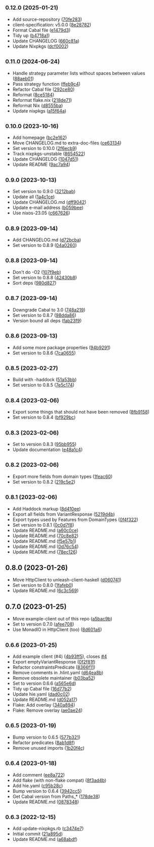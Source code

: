 ## <small>0.12.0 (2025-01-21)</small>

* Add source-repository ([70fe283](https://github.com/finn-no/unleash-client-haskell-core/commit/70fe283))
* client-specification: v5.0.0 ([8e28782](https://github.com/finn-no/unleash-client-haskell-core/commit/8e28782))
* Format Cabal file ([e1479d3](https://github.com/finn-no/unleash-client-haskell-core/commit/e1479d3))
* Tidy up ([b4718a1](https://github.com/finn-no/unleash-client-haskell-core/commit/b4718a1))
* Update CHANGELOG ([660c81a](https://github.com/finn-no/unleash-client-haskell-core/commit/660c81a))
* Update Nixpkgs ([dcf0002](https://github.com/finn-no/unleash-client-haskell-core/commit/dcf0002))



## <small>0.11.0 (2024-06-24)</small>

* Handle strategy parameter lists without spaces between values ([88aeb01](https://github.com/finn-no/unleash-client-haskell-core/commit/88aeb01))
* Pass strategy function ([ffeb9c4](https://github.com/finn-no/unleash-client-haskell-core/commit/ffeb9c4))
* Refactor Cabal file ([292ce80](https://github.com/finn-no/unleash-client-haskell-core/commit/292ce80))
* Reformat ([8ce5184](https://github.com/finn-no/unleash-client-haskell-core/commit/8ce5184))
* Reformat flake.nix ([218de71](https://github.com/finn-no/unleash-client-haskell-core/commit/218de71))
* Reformat Nix ([d8555ba](https://github.com/finn-no/unleash-client-haskell-core/commit/d8555ba))
* Update nixpkgs ([a15f64a](https://github.com/finn-no/unleash-client-haskell-core/commit/a15f64a))



## <small>0.10.0 (2023-10-16)</small>

* Add homepage ([bc2e162](https://github.com/finn-no/unleash-client-haskell-core/commit/bc2e162))
* Move CHANGELOG.md to extra-doc-files ([ce63134](https://github.com/finn-no/unleash-client-haskell-core/commit/ce63134))
* Set version to 0.10.0 ([2f6ecb9](https://github.com/finn-no/unleash-client-haskell-core/commit/2f6ecb9))
* Track nixpkgs-unstable ([8654522](https://github.com/finn-no/unleash-client-haskell-core/commit/8654522))
* Update CHANGELOG ([1047d51](https://github.com/finn-no/unleash-client-haskell-core/commit/1047d51))
* Update README ([9ac7a94](https://github.com/finn-no/unleash-client-haskell-core/commit/9ac7a94))



## <small>0.9.0 (2023-10-13)</small>

* Set version to 0.9.0 ([3212bab](https://github.com/finn-no/unleash-client-haskell-core/commit/3212bab))
* Update all ([1a4c1ce](https://github.com/finn-no/unleash-client-haskell-core/commit/1a4c1ce))
* Update CHANGELOG.md ([dff9042](https://github.com/finn-no/unleash-client-haskell-core/commit/dff9042))
* Update e-mail address ([b059bee](https://github.com/finn-no/unleash-client-haskell-core/commit/b059bee))
* Use nixos-23.05 ([c667626](https://github.com/finn-no/unleash-client-haskell-core/commit/c667626))



## <small>0.8.9 (2023-09-14)</small>

* Add CHANGELOG.md ([d72bcba](https://github.com/finn-no/unleash-client-haskell-core/commit/d72bcba))
* Set version to 0.8.9 ([04a0260](https://github.com/finn-no/unleash-client-haskell-core/commit/04a0260))



## <small>0.8.8 (2023-09-14)</small>

* Don't do -O2 ([107f9eb](https://github.com/finn-no/unleash-client-haskell-core/commit/107f9eb))
* Set version to 0.8.8 ([42430b8](https://github.com/finn-no/unleash-client-haskell-core/commit/42430b8))
* Sort deps ([980d827](https://github.com/finn-no/unleash-client-haskell-core/commit/980d827))



## <small>0.8.7 (2023-09-14)</small>

* Downgrade Cabal to 3.0 ([748a219](https://github.com/finn-no/unleash-client-haskell-core/commit/748a219))
* Set version to 0.8.7 ([98dda86](https://github.com/finn-no/unleash-client-haskell-core/commit/98dda86))
* Version bound all deps ([fab23f9](https://github.com/finn-no/unleash-client-haskell-core/commit/fab23f9))



## <small>0.8.6 (2023-09-13)</small>

* Add some more package properties ([94b9291](https://github.com/finn-no/unleash-client-haskell-core/commit/94b9291))
* Set version to 0.8.6 ([7ca0655](https://github.com/finn-no/unleash-client-haskell-core/commit/7ca0655))



## <small>0.8.5 (2023-02-27)</small>

* Build with -haddock ([51a53bb](https://github.com/finn-no/unleash-client-haskell-core/commit/51a53bb))
* Set version to 0.8.5 ([7e5c174](https://github.com/finn-no/unleash-client-haskell-core/commit/7e5c174))



## <small>0.8.4 (2023-02-06)</small>

* Export some things that should not have been removed ([8fb9158](https://github.com/finn-no/unleash-client-haskell-core/commit/8fb9158))
* Set version to 0.8.4 ([bf929bc](https://github.com/finn-no/unleash-client-haskell-core/commit/bf929bc))



## <small>0.8.3 (2023-02-06)</small>

* Set to version 0.8.3 ([95bb955](https://github.com/finn-no/unleash-client-haskell-core/commit/95bb955))
* Update documentation ([e48a1c4](https://github.com/finn-no/unleash-client-haskell-core/commit/e48a1c4))



## <small>0.8.2 (2023-02-06)</small>

* Export more fields from domain types ([1feac60](https://github.com/finn-no/unleash-client-haskell-core/commit/1feac60))
* Set version to 0.8.2 ([219c5e2](https://github.com/finn-no/unleash-client-haskell-core/commit/219c5e2))



## <small>0.8.1 (2023-02-06)</small>

* Add Haddock markup ([8d410ee](https://github.com/finn-no/unleash-client-haskell-core/commit/8d410ee))
* Export all fields from VariantResponse ([5219d4b](https://github.com/finn-no/unleash-client-haskell-core/commit/5219d4b))
* Export types used by Features from DomainTypes ([0f4f322](https://github.com/finn-no/unleash-client-haskell-core/commit/0f4f322))
* Set version to 0.8.1 ([0c0d7f8](https://github.com/finn-no/unleash-client-haskell-core/commit/0c0d7f8))
* Update README.md ([a60c0ce](https://github.com/finn-no/unleash-client-haskell-core/commit/a60c0ce))
* Update README.md ([70c8e82](https://github.com/finn-no/unleash-client-haskell-core/commit/70c8e82))
* Update README.md ([f5e57b1](https://github.com/finn-no/unleash-client-haskell-core/commit/f5e57b1))
* Update README.md ([0d76c54](https://github.com/finn-no/unleash-client-haskell-core/commit/0d76c54))
* Update README.md ([78ec126](https://github.com/finn-no/unleash-client-haskell-core/commit/78ec126))



## 0.8.0 (2023-01-26)

* Move HttpClient to unleash-client-haskell ([d060741](https://github.com/finn-no/unleash-client-haskell-core/commit/d060741))
* Set version to 0.8.0 ([1fafeb0](https://github.com/finn-no/unleash-client-haskell-core/commit/1fafeb0))
* Update README.md ([6c3c569](https://github.com/finn-no/unleash-client-haskell-core/commit/6c3c569))



## 0.7.0 (2023-01-25)

* Move example-client out of this repo ([a5bac9b](https://github.com/finn-no/unleash-client-haskell-core/commit/a5bac9b))
* Set to version 0.7.0 ([afee708](https://github.com/finn-no/unleash-client-haskell-core/commit/afee708))
* Use MonadIO in HttpClient (too) ([8d601a6](https://github.com/finn-no/unleash-client-haskell-core/commit/8d601a6))



## <small>0.6.6 (2023-01-25)</small>

* Add example client (#4) ([4b93ff5](https://github.com/finn-no/unleash-client-haskell-core/commit/4b93ff5)), closes [#4](https://github.com/finn-no/unleash-client-haskell-core/issues/4)
* Export emptyVariantResponse ([0f2f81f](https://github.com/finn-no/unleash-client-haskell-core/commit/0f2f81f))
* Refactor constraintsPredicate ([8366f11](https://github.com/finn-no/unleash-client-haskell-core/commit/8366f11))
* Remove comments in .hlint.yaml ([d64ea8b](https://github.com/finn-no/unleash-client-haskell-core/commit/d64ea8b))
* Remove obsolete maintainer ([b03ba52](https://github.com/finn-no/unleash-client-haskell-core/commit/b03ba52))
* Set to version 0.6.6 ([a565e6d](https://github.com/finn-no/unleash-client-haskell-core/commit/a565e6d))
* Tidy up Cabal file ([16d77b2](https://github.com/finn-no/unleash-client-haskell-core/commit/16d77b2))
* Update hie.yaml ([dad0c02](https://github.com/finn-no/unleash-client-haskell-core/commit/dad0c02))
* Update README.md ([d052a17](https://github.com/finn-no/unleash-client-haskell-core/commit/d052a17))
* Flake: Add overlay ([340a894](https://github.com/finn-no/unleash-client-haskell-core/commit/340a894))
* Flake: Remove overlay ([ae0ae24](https://github.com/finn-no/unleash-client-haskell-core/commit/ae0ae24))



## <small>0.6.5 (2023-01-19)</small>

* Bump version to 0.6.5 ([577b321](https://github.com/finn-no/unleash-client-haskell-core/commit/577b321))
* Refactor predicates ([8ab1d8f](https://github.com/finn-no/unleash-client-haskell-core/commit/8ab1d8f))
* Remove unused imports ([1b20f4c](https://github.com/finn-no/unleash-client-haskell-core/commit/1b20f4c))



## <small>0.6.4 (2023-01-18)</small>

* Add comment ([ee8a722](https://github.com/finn-no/unleash-client-haskell-core/commit/ee8a722))
* Add flake (with non-flake compat) ([8f3ad4b](https://github.com/finn-no/unleash-client-haskell-core/commit/8f3ad4b))
* Add hie.yaml ([c95b28c](https://github.com/finn-no/unleash-client-haskell-core/commit/c95b28c))
* Bump version to 0.6.4 ([3942cc5](https://github.com/finn-no/unleash-client-haskell-core/commit/3942cc5))
* Get Cabal version from Paths_* ([178de38](https://github.com/finn-no/unleash-client-haskell-core/commit/178de38))
* Update README.md ([0878348](https://github.com/finn-no/unleash-client-haskell-core/commit/0878348))



## <small>0.6.3 (2022-12-15)</small>

* Add update-nixpkgs.rb ([c3474e7](https://github.com/finn-no/unleash-client-haskell-core/commit/c3474e7))
* Initial commit ([21a895d](https://github.com/finn-no/unleash-client-haskell-core/commit/21a895d))
* Update README.md ([a68abdf](https://github.com/finn-no/unleash-client-haskell-core/commit/a68abdf))
